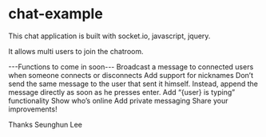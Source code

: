 # chat-example

This chat application is built with socket.io, javascript, jquery.

It allows multi users to join the chatroom. 

---Functions to come in soon---
  Broadcast a message to connected users when someone connects or disconnects
  Add support for nicknames
  Don’t send the same message to the user that sent it himself. Instead, append the message directly as soon as he presses enter.
  Add “{user} is typing” functionality
  Show who’s online
  Add private messaging
  Share your improvements!

Thanks
Seunghun Lee
